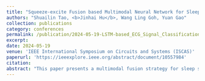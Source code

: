 ```yaml
---
title: "Squeeze-excite Fusion based Multimodal Neural Network for Sleep Stage Classification with Flexible EEG/ECG Signal Acquisition Circuit"
authors: "Shuailin Tao, <b>Jinhai Hu</b>, Wang Ling Goh, Yuan Gao"
collection: publications
category: conferences
permalink: /publication/2024-05-19-LSTM-based_ECG_Signal_Classification_with_Multi-level_One-hot_Encoding_for_Wearable_Applications
excerpt:
date: 2024-05-19
venue: 'IEEE International Symposium on Circuits and Systems (ISCAS)'
paperurl: 'https://ieeexplore.ieee.org/abstract/document/10557984'
citation:
abstract: "This paper presents a multimodal fusion strategy for sleep stage classification using polysomnography (PSG) with electroencephalogram (EEG) and Electrocardiogram (ECG) data. The Squeeze-Excite (SE) Fusion mechanism is implemented to enhance the collaborative impact of EEG and ECG signals on neural network classification. To address the challenges of imbalance in the dataset, a balanced sampler is used. Improved feature extraction is achieved through Linear-frequency cepstral coefficients (LFCC) applied to the EEG signal. A recurrent convolutional neural network (RCNN) reduces model parameters and optimizes architecture, while quantizing the network weight down to INT4 ensures hardware compatibility, especially for edge devices. Applying these methodologies to signals, this optimized approach achieves a significant validation accuracy of 77.6% with a compact 23.5KB weight memory size on the MIT-BIH dataset, covering six distinct classification categories."
---
```

